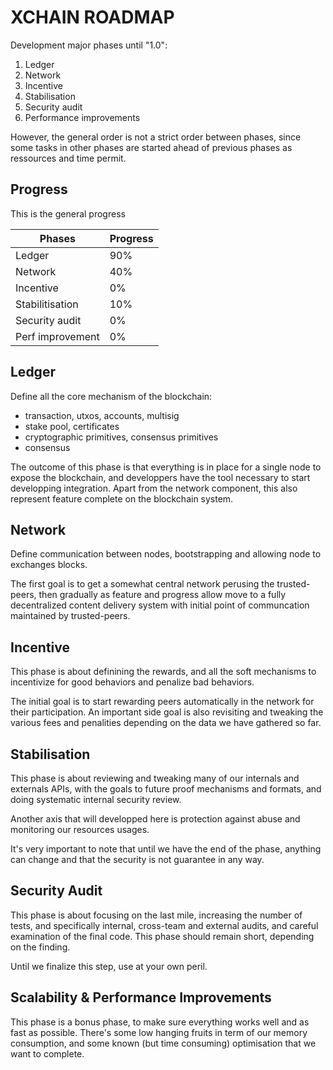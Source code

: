 XCHAIN ROADMAP
===================

Development major phases until "1.0":

1. Ledger
2. Network
3. Incentive
4. Stabilisation
5. Security audit
6. Performance improvements

However, the general order is not a strict order between phases,
since some tasks in other phases are started ahead of previous phases
as ressources and time permit.

Progress
--------

This is the general progress

| Phases           | Progress       |
| ---------------- | -------------- |
| Ledger           | 90%            |
| Network          | 40%            |
| Incentive        | 0%             |
| Stabilitisation  | 10%            |
| Security audit   | 0%             |
| Perf improvement | 0%             |


Ledger
------

Define all the core mechanism of the blockchain:

* transaction, utxos, accounts, multisig
* stake pool, certificates
* cryptographic primitives, consensus primitives
* consensus

The outcome of this phase is that everything is in place for a single node to
expose the blockchain, and developpers have the tool necessary to start
developping integration.  Apart from the network component, this also represent
feature complete on the blockchain system.

Network
-------

Define communication between nodes, bootstrapping and allowing
node to exchanges blocks.

The first goal is to get a somewhat central network perusing the trusted-peers,
then gradually as feature and progress allow move to a fully decentralized
content delivery system with initial point of communcation maintained by
trusted-peers.

Incentive
---------

This phase is about definining the rewards, and all the soft mechanisms to
incentivize for good behaviors and penalize bad behaviors.

The initial goal is to start rewarding peers automatically in the network for
their participation. An important side goal is also revisiting and tweaking the
various fees and penalities depending on the data we have gathered so far.

Stabilisation
-------------

This phase is about reviewing and tweaking many of our internals and externals
APIs, with the goals to future proof mechanisms and formats, and doing
systematic internal security review.

Another axis that will developped here is protection against abuse and monitoring
our resources usages.

It's very important to note that until we have the end of the phase,
anything can change and that the security is not guarantee in any way.

Security Audit
--------------

This phase is about focusing on the last mile, increasing the number of tests,
and specifically internal, cross-team and external audits, and careful
examination of the final code. This phase should remain short, depending on
the finding.

Until we finalize this step, use at your own peril.

Scalability & Performance Improvements
--------------------------------------

This phase is a bonus phase, to make sure everything works well and as fast
as possible. There's some low hanging fruits in term of our memory consumption,
and some known (but time consuming) optimisation that we want to complete.
